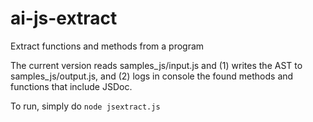 # ai-js-extract

Extract functions and methods from a program

The current version reads samples_js/input.js and (1) writes the AST to samples_js/output.js, and (2) logs in console the found methods and functions that include JSDoc.

To run, simply do `node jsextract.js`
